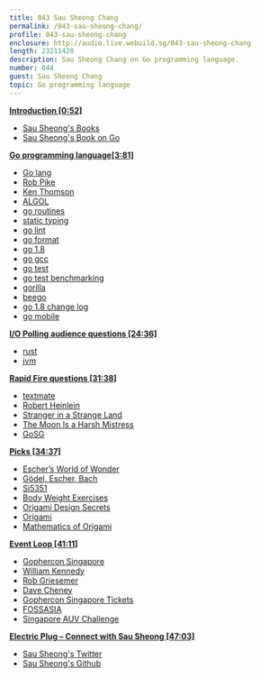 ```yaml
---
title: 043 Sau Sheong Chang
permalink: /043-sau-sheong-chang/
profile: 043-sau-sheong-chang
enclosure: http://audio.live.webuild.sg/043-sau-sheong-chang
length: 23211420
description: Sau Sheong Chang on Go programming language.
number: 044
guest: Sau Sheong Chang
topic: Go programming language
---
```


**[Introduction [0:52]](#t=0:52)**

- [Sau Sheong's Books](https://ssearch.oreilly.com/?q=Chang+Sau+Sheong)
- [Sau Sheong's Book on Go](https://www.manning.com/books/go-web-programming)

**[Go programming language[3:81]](#t=3:81)**

- [Go lang](https://golang.org/)
- [Rob Pike](https://en.wikipedia.org/wiki/Rob_Pike)
- [Ken Thomson](https://en.wikipedia.org/wiki/Ken_Thompson)
- [ALGOL](https://en.wikipedia.org/wiki/ALGOL)
- [go routines](https://tour.golang.org/concurrency/1)
- [static typing](http://www.club.cc.cmu.edu/~cmccabe/blog_golang_type_system.html)
- [go lint](https://godoc.org/github.com/golang/lint/golint)
- [go format](https://golang.org/cmd/gofmt/)
- [go 1.8](https://blog.golang.org/go1.8)
- [go gcc](https://golang.org/doc/install/gccgo)
- [go test](https://golang.org/cmd/gotest/)
- [go test benchmarking](https://golang.org/pkg/testing/#hdr-Benchmarks)
- [gorilla](http://www.gorillatoolkit.org/)
- [beego](https://github.com/astaxie/beego)
- [go 1.8 change log](https://tip.golang.org/doc/go1.8)
- [go mobile](https://github.com/golang/mobile)

**[I/O Polling audience questions [24:36]](#t=24:36)**

- [rust](https://www.rust-lang.org/en-US/)
- [jvm](https://en.wikipedia.org/wiki/Java_virtual_machine)

**[Rapid Fire questions [31:38]](#t=31:38)**

- [textmate](https://macromates.com/)
- [Robert Heinlein](https://en.wikipedia.org/wiki/Robert_A._Heinlein)
- [Stranger in a Strange Land](https://en.wikipedia.org/wiki/Stranger_in_a_Strange_Land)
- [The Moon Is a Harsh Mistress](https://en.wikipedia.org/wiki/The_Moon_Is_a_Harsh_Mistress)
- [GoSG](https://www.google.com.sg/search?q=Singapore+Gophers&oq=Singapore+Gophers&aqs=chrome..69i57j69i64l3j69i61.328j0j7&sourceid=chrome&ie=UTF-8)

**[Picks [34:37]](#t=34:37)**

- [Escher’s World of Wonder](http://www.marinabaysands.com/museum/mcescher.html)
- [Gödel, Escher, Bach](https://en.wikipedia.org/wiki/G%C3%B6del,_Escher,_Bach)
- [Si5351](https://www.silabs.com/documents/public/data-sheets/Si5351-B.pdf)
- [Body Weight Exercises](https://en.wikipedia.org/wiki/Bodyweight_exercise)
- [Origami Design Secrets](https://www.amazon.com/Origami-Design-Secrets-Mathematical-Methods/dp/1568814364)
- [Origami](https://en.wikipedia.org/wiki/Origami)
- [Mathematics of Origami](https://en.wikipedia.org/wiki/Mathematics_of_paper_folding)

**[Event Loop [41:11]](#t=41:11)**

- [Gophercon Singapore](https://2017.gophercon.sg/)
- [William Kennedy](https://github.com/ardanlabs/gotraining)
- [Rob Griesemer](https://github.com/griesemer)
- [Dave Cheney](https://dave.cheney.net/)
- [Gophercon Singapore Tickets](http://www.ticketbase.com/events/gopherconsg2017)
- [FOSSASIA](2017.fossasia.org)
- [Singapore AUV Challenge](https://www.eventbrite.sg/e/singapore-auv-challenge-2017-tickets-27165847782)

**[Electric Plug  – Connect with Sau Sheong [47:03]](#t=47:03)**

- [Sau Sheong's Twitter](https://twitter.com/sausheong)
- [Sau Sheong's Github](https://github.com/sausheong)
